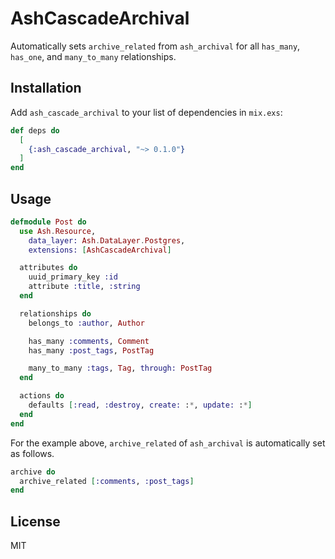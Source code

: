 # AshCascadeArchival

Automatically sets `archive_related` from `ash_archival` for all `has_many`, `has_one`, and `many_to_many` relationships.

## Installation

Add `ash_cascade_archival` to your list of dependencies in `mix.exs`:

```elixir
def deps do
  [
    {:ash_cascade_archival, "~> 0.1.0"}
  ]
end
```

## Usage

```elixir
defmodule Post do
  use Ash.Resource,
    data_layer: Ash.DataLayer.Postgres,
    extensions: [AshCascadeArchival]

  attributes do
    uuid_primary_key :id
    attribute :title, :string
  end

  relationships do
    belongs_to :author, Author

    has_many :comments, Comment
    has_many :post_tags, PostTag

    many_to_many :tags, Tag, through: PostTag
  end

  actions do
    defaults [:read, :destroy, create: :*, update: :*]
  end
end
```

For the example above, `archive_related` of `ash_archival` is automatically set as follows.

```elixir
archive do
  archive_related [:comments, :post_tags]
end
```

## License

MIT